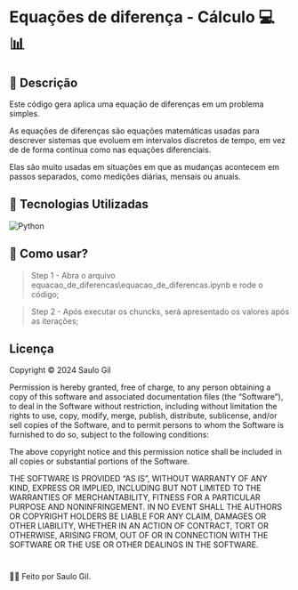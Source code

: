 # Equações de diferença - Cálculo 💻📊

## 📒 Descrição
Este código gera aplica uma equação de diferenças em um problema simples.

As equações de diferenças são equações matemáticas usadas para descrever sistemas que evoluem em intervalos discretos de tempo, em vez de de forma contínua como nas equações diferenciais.

Elas são muito usadas em situações em que as mudanças acontecem em passos separados, como medições diárias, mensais ou anuais.

## 🤖 Tecnologias Utilizadas
![Python](https://img.shields.io/badge/Python-grey?style=flat&logo=python&logoColor=white)

## 🤔 Como usar?
 > Step 1 - Abra o  arquivo equacao_de_diferencas\equacao_de_diferencas.ipynb e rode o código; 

 > Step 2 - Após executar os chuncks, será apresentado os valores após as iterações; 
 
## Licença

Copyright © 2024 Saulo Gil

Permission is hereby granted, free of charge, to any person obtaining a copy of this software and associated documentation files (the “Software”), to deal in the Software without restriction, including without limitation the rights to use, copy, modify, merge, publish, distribute, sublicense, and/or sell copies of the Software, and to permit persons to whom the Software is furnished to do so, subject to the following conditions:

The above copyright notice and this permission notice shall be included in all copies or substantial portions of the Software.

THE SOFTWARE IS PROVIDED “AS IS”, WITHOUT WARRANTY OF ANY KIND, EXPRESS OR IMPLIED, INCLUDING BUT NOT LIMITED TO THE WARRANTIES OF MERCHANTABILITY, FITNESS FOR A PARTICULAR PURPOSE AND NONINFRINGEMENT. IN NO EVENT SHALL THE AUTHORS OR COPYRIGHT HOLDERS BE LIABLE FOR ANY CLAIM, DAMAGES OR OTHER LIABILITY, WHETHER IN AN ACTION OF CONTRACT, TORT OR OTHERWISE, ARISING FROM, OUT OF OR IN CONNECTION WITH THE SOFTWARE OR THE USE OR OTHER DEALINGS IN THE SOFTWARE.

#

👨‍💻 Feito por Saulo Gil.
